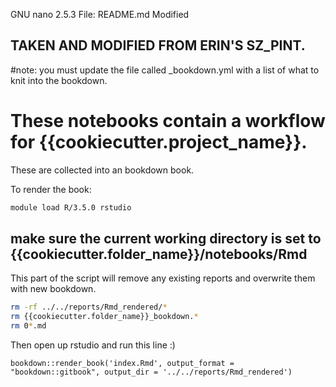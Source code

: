 GNU nano 2.5.3                                              File: README.md                                                                                         Modified  


## TAKEN AND MODIFIED FROM ERIN'S SZ_PINT.

#note: you must update the file called  _bookdown.yml with a list of what to knit into the bookdown.

# These notebooks contain a workflow for {{cookiecutter.project_name}}.

These are collected into an bookdown book.

To render the book:

```sh
module load R/3.5.0 rstudio
```

## make sure the current working directory is set to {{cookiecutter.folder_name}}/notebooks/Rmd
This part of the script will remove any existing reports and overwrite them with new bookdown.

```sh
rm -rf ../../reports/Rmd_rendered/*
rm {{cookiecutter.folder_name}}_bookdown.*
rm 0*.md
```
Then open up rstudio and run this line :)
```{r}
bookdown::render_book('index.Rmd', output_format = "bookdown::gitbook", output_dir = '../../reports/Rmd_rendered')
```
